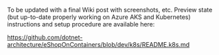 To be updated with a final Wiki post with screenshots, etc.
Preview state (but up-to-date properly working on Azure AKS and Kubernetes) instructions and setup procedure are available here:

https://github.com/dotnet-architecture/eShopOnContainers/blob/dev/k8s/README.k8s.md



